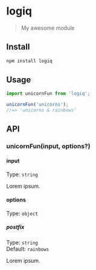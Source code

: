 # logiq

> My awesome module

## Install

```sh
npm install logiq
```

## Usage

```js
import unicornFun from 'logiq';

unicornFun('unicorns');
//=> 'unicorns & rainbows'
```

## API

### unicornFun(input, options?)

#### input

Type: `string`

Lorem ipsum.

#### options

Type: `object`

##### postfix

Type: `string`\
Default: `rainbows`

Lorem ipsum.
